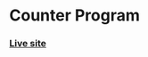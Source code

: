 # Counter Program

### <a href="https://daffaliefalza.github.io/counter/" target="_blank">Live site</a>
